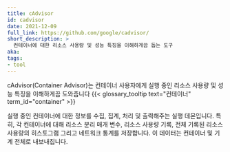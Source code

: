 ```yaml
---
title: cAdvisor
id: cadvisor
date: 2021-12-09
full_link: https://github.com/google/cadvisor/
short_description: >
  컨테이너에 대한 리소스 사용량 및 성능 특징을 이해하게끔 돕는 도구
aka:
tags:
- tool
---
```

cAdvisor(Container Advisor)는 컨테이너 사용자에게 실행 중인 리소스 사용량 및 성능 특징을 이해하게끔 도와줍니다 {{< glossary_tooltip text="컨테이너" term_id="container" >}}

<!--more-->

실행 중인 컨테이너에 대한 정보를 수집, 집계, 처리 및 출력해주는 실행 데몬입니다. 특히, 각 컨테이너에 대해 리소스 분리 매개 변수, 리소스 사용량 기록, 전체 기록된 리소스 사용량의 히스토그램 그리고 네트워크 통계를 저장합니다. 이 데이터는 컨테이너 및 기계 전체로 내보내집니다.
